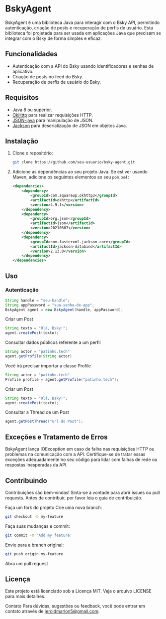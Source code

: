 # BskyAgent

BskyAgent é uma biblioteca Java para interagir com o Bsky API, permitindo autenticação, criação de posts e recuperação de perfis de usuário. Esta biblioteca foi projetada para ser usada em aplicações Java que precisam se integrar com o Bsky de forma simples e eficaz.

## Funcionalidades

- Autenticação com a API do Bsky usando identificadores e senhas de aplicativo.
- Criação de posts no feed do Bsky.
- Recuperação de perfis de usuário do Bsky.

## Requisitos

- Java 8 ou superior.
- [OkHttp](https://square.github.io/okhttp/) para realizar requisições HTTP.
- [JSON-java](https://github.com/stleary/JSON-java) para manipulação de JSON.
- [Jackson](https://github.com/FasterXML/jackson) para deserialização de JSON em objetos Java.

## Instalação

1. Clone o repositório:

    ```bash
    git clone https://github.com/seu-usuario/bsky-agent.git
    ```

2. Adicione as dependências ao seu projeto Java. Se estiver usando Maven, adicione os seguintes elementos ao seu `pom.xml`:

    ```xml
    <dependencies>
        <dependency>
            <groupId>com.squareup.okhttp3</groupId>
            <artifactId>okhttp</artifactId>
            <version>4.9.1</version>
        </dependency>
        <dependency>
            <groupId>org.json</groupId>
            <artifactId>json</artifactId>
            <version>20210307</version>
        </dependency>
        <dependency>
            <groupId>com.fasterxml.jackson.core</groupId>
            <artifactId>jackson-databind</artifactId>
            <version>2.13.0</version>
        </dependency>
    </dependencies>
    ```

## Uso

### Autenticação

```java
String handle = "seu-handle";
String appPassword = "sua-senha-de-app";
BskyAgent agent = new BskyAgent(handle, appPassword);
```

Criar um Post
```java
String texto = "Olá, Bsky!";
agent.createPost(texto);
```

Consultar dados públicos referente a um perfil
```java
String actor = "patinho.tech"
agent.getProfile(String actor)
```
Você irá precisar importar a classe Profile

```java
String actor = "patinho.tech"
Profile profile = agent.getProfile("patinho.tech");
```

Criar um Post
```java
String texto = "Olá, Bsky!";
agent.createPost(texto);
```

Consultar a Thread de um Post

```java
agent.getPostThread("url do Post");
```

## Exceções e Tratamento de Erros
BskyAgent lança IOException em caso de falha nas requisições HTTP ou problemas na comunicação com a API. Certifique-se de tratar essas exceções adequadamente no seu código para lidar com falhas de rede ou respostas inesperadas da API.

## Contribuindo
Contribuições são bem-vindas! Sinta-se à vontade para abrir issues ou pull requests. Antes de contribuir, por favor leia o guia de contribuição.

Faça um fork do projeto
Crie uma nova branch: 
```bash
git checkout -b my-feature
```
Faça suas mudanças e commit: 
```bash
git commit -m 'Add my feature'
```
Envie para a branch original: 
```bash
git push origin my-feature
```
Abra um pull request
## Licença
Este projeto está licenciado sob a Licença MIT. Veja o arquivo LICENSE para mais detalhes.

Contato
Para dúvidas, sugestões ou feedback, você pode entrar em contato através de jeroldmarlon5@gmail.com.
